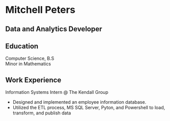 # <span style="font-size: 30px;">Mitchell Peters</span>

## **Data and Analytics Developer**
## **Education**
Computer Science, B.S <br>
Minor in Mathematics

## **Work Experience**
Information Systems Intern @ The Kendall Group
* Designed and implemented an employee information database.
* Utilized the ETL process, MS SQL Server, Pyton, and Powershell to load, transform, and publish data
